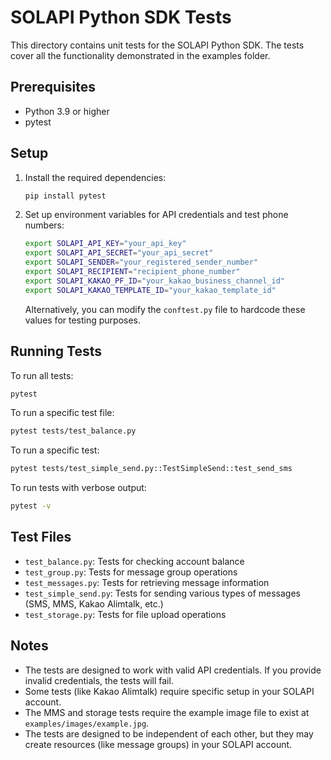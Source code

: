 # SOLAPI Python SDK Tests

This directory contains unit tests for the SOLAPI Python SDK. The tests cover all the functionality demonstrated in the examples folder.

## Prerequisites

- Python 3.9 or higher
- pytest

## Setup

1. Install the required dependencies:
   ```bash
   pip install pytest
   ```

2. Set up environment variables for API credentials and test phone numbers:
   ```bash
   export SOLAPI_API_KEY="your_api_key"
   export SOLAPI_API_SECRET="your_api_secret"
   export SOLAPI_SENDER="your_registered_sender_number"
   export SOLAPI_RECIPIENT="recipient_phone_number"
   export SOLAPI_KAKAO_PF_ID="your_kakao_business_channel_id"
   export SOLAPI_KAKAO_TEMPLATE_ID="your_kakao_template_id"
   ```

   Alternatively, you can modify the `conftest.py` file to hardcode these values for testing purposes.

## Running Tests

To run all tests:
```bash
pytest
```

To run a specific test file:
```bash
pytest tests/test_balance.py
```

To run a specific test:
```bash
pytest tests/test_simple_send.py::TestSimpleSend::test_send_sms
```

To run tests with verbose output:
```bash
pytest -v
```

## Test Files

- `test_balance.py`: Tests for checking account balance
- `test_group.py`: Tests for message group operations
- `test_messages.py`: Tests for retrieving message information
- `test_simple_send.py`: Tests for sending various types of messages (SMS, MMS, Kakao Alimtalk, etc.)
- `test_storage.py`: Tests for file upload operations

## Notes

- The tests are designed to work with valid API credentials. If you provide invalid credentials, the tests will fail.
- Some tests (like Kakao Alimtalk) require specific setup in your SOLAPI account.
- The MMS and storage tests require the example image file to exist at `examples/images/example.jpg`.
- The tests are designed to be independent of each other, but they may create resources (like message groups) in your SOLAPI account.